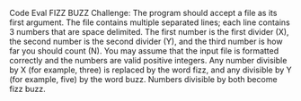 Code Eval FIZZ BUZZ Challenge:
The program should accept a file as its first argument. The file contains multiple separated lines; each line contains 3 numbers that are space delimited. The first number is the first divider (X), the second number is the second divider (Y), and the third number is how far you should count (N). You may assume that the input file is formatted correctly and the numbers are valid positive integers. Any number divisible by X (for example, three) is replaced by the word fizz, and any divisible by Y (for example, five) by the word buzz. Numbers divisible by both become fizz buzz.
